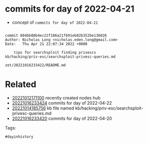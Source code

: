 # commits for day of 2022-04-21

- concept of `commits for day of 2022-04-21`

```

commit 804bb88b4ec22f186a21f691eb02b352be136026
Author: Nicholas Long <nicholas.eden.long@gmail.com>
Date:   Thu Apr 21 22:07:34 2022 +0000

    tips for searchsploit finding privescs
kb/hacking/priv-esc/searchsploit-privesc-queries.md
```

` zet/20221016233422/README.md `

# Related

- [20221012171100](/zet/20221012171100/README.md) recently created nodes hub
- [20221016233424](/zet/20221016233424/README.md) commits for day of 2022-04-22
- [20221014185756](/zet/20221014185756/README.md) kb file named kb/hacking/priv-esc/searchsploit-privesc-queries.md
- [20221016233420](/zet/20221016233420/README.md) commits for day of 2022-04-20

Tags:

    #dayinhistory
